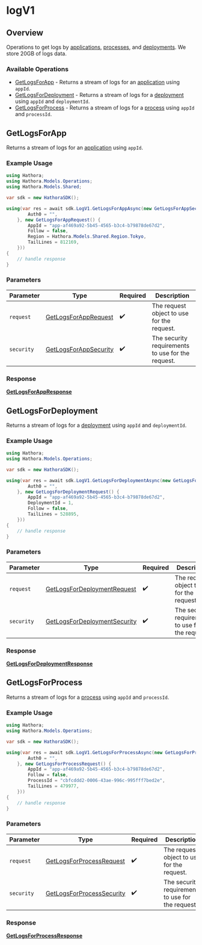 # logV1

## Overview

Operations to get logs by [applications](https://hathora.dev/docs/concepts/hathora-entities#application), [processes](https://hathora.dev/docs/concepts/hathora-entities#process), and [deployments](https://hathora.dev/docs/concepts/hathora-entities#deployment). We store 20GB of logs data.

### Available Operations

* [GetLogsForApp](#getlogsforapp) - Returns a stream of logs for an [application](https://hathora.dev/docs/concepts/hathora-entities#application) using `appId`.
* [GetLogsForDeployment](#getlogsfordeployment) - Returns a stream of logs for a [deployment](https://hathora.dev/docs/concepts/hathora-entities#deployment) using `appId` and `deploymentId`.
* [GetLogsForProcess](#getlogsforprocess) - Returns a stream of logs for a [process](https://hathora.dev/docs/concepts/hathora-entities#process) using `appId` and `processId`.

## GetLogsForApp

Returns a stream of logs for an [application](https://hathora.dev/docs/concepts/hathora-entities#application) using `appId`.

### Example Usage

```csharp
using Hathora;
using Hathora.Models.Operations;
using Hathora.Models.Shared;

var sdk = new HathoraSDK();

using(var res = await sdk.LogV1.GetLogsForAppAsync(new GetLogsForAppSecurity() {
        Auth0 = "",
    }, new GetLogsForAppRequest() {
        AppId = "app-af469a92-5b45-4565-b3c4-b79878de67d2",
        Follow = false,
        Region = Hathora.Models.Shared.Region.Tokyo,
        TailLines = 812169,
    }))
{
    // handle response
}
```

### Parameters

| Parameter                                                                 | Type                                                                      | Required                                                                  | Description                                                               |
| ------------------------------------------------------------------------- | ------------------------------------------------------------------------- | ------------------------------------------------------------------------- | ------------------------------------------------------------------------- |
| `request`                                                                 | [GetLogsForAppRequest](../../models/operations/GetLogsForAppRequest.md)   | :heavy_check_mark:                                                        | The request object to use for the request.                                |
| `security`                                                                | [GetLogsForAppSecurity](../../models/operations/GetLogsForAppSecurity.md) | :heavy_check_mark:                                                        | The security requirements to use for the request.                         |


### Response

**[GetLogsForAppResponse](../../models/operations/GetLogsForAppResponse.md)**


## GetLogsForDeployment

Returns a stream of logs for a [deployment](https://hathora.dev/docs/concepts/hathora-entities#deployment) using `appId` and `deploymentId`.

### Example Usage

```csharp
using Hathora;
using Hathora.Models.Operations;

var sdk = new HathoraSDK();

using(var res = await sdk.LogV1.GetLogsForDeploymentAsync(new GetLogsForDeploymentSecurity() {
        Auth0 = "",
    }, new GetLogsForDeploymentRequest() {
        AppId = "app-af469a92-5b45-4565-b3c4-b79878de67d2",
        DeploymentId = 1,
        Follow = false,
        TailLines = 528895,
    }))
{
    // handle response
}
```

### Parameters

| Parameter                                                                               | Type                                                                                    | Required                                                                                | Description                                                                             |
| --------------------------------------------------------------------------------------- | --------------------------------------------------------------------------------------- | --------------------------------------------------------------------------------------- | --------------------------------------------------------------------------------------- |
| `request`                                                                               | [GetLogsForDeploymentRequest](../../models/operations/GetLogsForDeploymentRequest.md)   | :heavy_check_mark:                                                                      | The request object to use for the request.                                              |
| `security`                                                                              | [GetLogsForDeploymentSecurity](../../models/operations/GetLogsForDeploymentSecurity.md) | :heavy_check_mark:                                                                      | The security requirements to use for the request.                                       |


### Response

**[GetLogsForDeploymentResponse](../../models/operations/GetLogsForDeploymentResponse.md)**


## GetLogsForProcess

Returns a stream of logs for a [process](https://hathora.dev/docs/concepts/hathora-entities#process) using `appId` and `processId`.

### Example Usage

```csharp
using Hathora;
using Hathora.Models.Operations;

var sdk = new HathoraSDK();

using(var res = await sdk.LogV1.GetLogsForProcessAsync(new GetLogsForProcessSecurity() {
        Auth0 = "",
    }, new GetLogsForProcessRequest() {
        AppId = "app-af469a92-5b45-4565-b3c4-b79878de67d2",
        Follow = false,
        ProcessId = "cbfcddd2-0006-43ae-996c-995fff7bed2e",
        TailLines = 479977,
    }))
{
    // handle response
}
```

### Parameters

| Parameter                                                                         | Type                                                                              | Required                                                                          | Description                                                                       |
| --------------------------------------------------------------------------------- | --------------------------------------------------------------------------------- | --------------------------------------------------------------------------------- | --------------------------------------------------------------------------------- |
| `request`                                                                         | [GetLogsForProcessRequest](../../models/operations/GetLogsForProcessRequest.md)   | :heavy_check_mark:                                                                | The request object to use for the request.                                        |
| `security`                                                                        | [GetLogsForProcessSecurity](../../models/operations/GetLogsForProcessSecurity.md) | :heavy_check_mark:                                                                | The security requirements to use for the request.                                 |


### Response

**[GetLogsForProcessResponse](../../models/operations/GetLogsForProcessResponse.md)**

